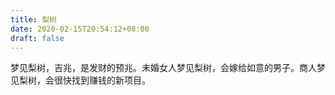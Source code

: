 ```yaml
---
title: 梨树
date: 2020-02-15T20:54:12+08:00
draft: false
---
```


梦见梨树，吉兆，是发财的预兆。未婚女人梦见梨树，会嫁给如意的男子。商人梦见梨树，会很快找到赚钱的新项目。